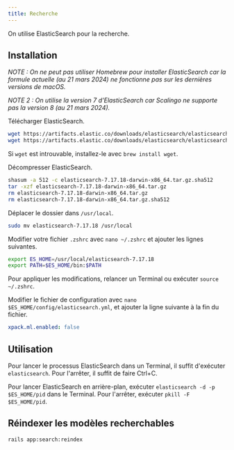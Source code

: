 ```yaml
---
title: Recherche
---
```


On utilise ElasticSearch pour la recherche.

## Installation

*NOTE : On ne peut pas utiliser Homebrew pour installer ElasticSearch car la formule actuelle (au 21 mars 2024) ne fonctionne pas sur les dernières versions de macOS.*

*NOTE 2 : On utilise la version 7 d'ElasticSearch car Scalingo ne supporte pas la version 8 (au 21 mars 2024).*

Télécharger ElasticSearch.

```bash
wget https://artifacts.elastic.co/downloads/elasticsearch/elasticsearch-7.17.18-darwin-x86_64.tar.gz
wget https://artifacts.elastic.co/downloads/elasticsearch/elasticsearch-7.17.18-darwin-x86_64.tar.gz.sha512
```

Si `wget` est introuvable, installez-le avec `brew install wget`.

Décompresser ElasticSearch.

```bash
shasum -a 512 -c elasticsearch-7.17.18-darwin-x86_64.tar.gz.sha512
tar -xzf elasticsearch-7.17.18-darwin-x86_64.tar.gz
rm elasticsearch-7.17.18-darwin-x86_64.tar.gz
rm elasticsearch-7.17.18-darwin-x86_64.tar.gz.sha512
```

Déplacer le dossier dans `/usr/local`.

```bash
sudo mv elasticsearch-7.17.18 /usr/local
```

Modifier votre fichier `.zshrc` avec `nano ~/.zshrc` et ajouter les lignes suivantes.

```bash
export ES_HOME=/usr/local/elasticsearch-7.17.18
export PATH=$ES_HOME/bin:$PATH
```

Pour appliquer les modifications, relancer un Terminal ou exécuter `source ~/.zshrc`.

Modifier le fichier de configuration avec `nano $ES_HOME/config/elasticsearch.yml`, et ajouter la ligne suivante à la fin du fichier.

```yml
xpack.ml.enabled: false
```

## Utilisation

Pour lancer le processus ElasticSearch dans un Terminal, il suffit d'exécuter `elasticsearch`. Pour l'arrêter, il suffit de faire Ctrl+C.

Pour lancer ElasticSearch en arrière-plan, exécuter `elasticsearch -d -p $ES_HOME/pid` dans le Terminal. Pour l'arrêter, exécuter `pkill -F $ES_HOME/pid`.

## Réindexer les modèles recherchables

```bash
rails app:search:reindex
```
